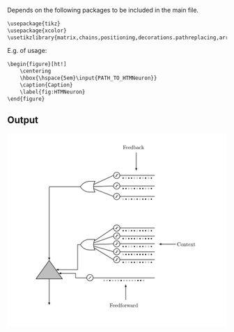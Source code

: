 Depends on the following packages to be included in the main file.

```
\usepackage{tikz}
\usepackage{xcolor}
\usetikzlibrary{matrix,chains,positioning,decorations.pathreplacing,arrows,shapes.gates.logic.US,shapes.gates.logic.IEC,calc}
```

E.g. of usage: 

```
\begin{figure}[ht!]
    \centering
    \hbox{\hspace{5em}\input{PATH_TO_HTMNeuron}}
    \caption{Caption}
    \label{fig:HTMNeuron}
\end{figure}
```

## Output 

![Image description](https://github.com/aktersnurra/HTMNeuron/blob/master/htm_neuron.png)

